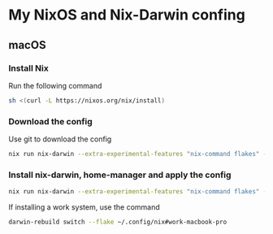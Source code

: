 # My NixOS and Nix-Darwin confing

## macOS

### Install Nix

Run the following command

```bash
sh <(curl -L https://nixos.org/nix/install)
```

### Download the config

Use git to download the config

```bash
nix run nix-darwin --extra-experimental-features "nix-command flakes" -- switch --flake ~/.config/nix#home-macbook-pro
```

### Install nix-darwin, home-manager and apply the config

```bash
nix run nix-darwin --extra-experimental-features "nix-command flakes" -- switch --flake ~/.config/nix#work-macbook-pro
```

If installing a work system, use the command 

```bash
darwin-rebuild switch --flake ~/.config/nix#work-macbook-pro
```

